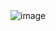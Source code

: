 <!DOCTYPE html>
<html lang="en">
<head>
    <meta charset="UTF-8">
    <meta name="viewport" content="width=device-width, initial-scale=1.0">
    <title>😃</title>
</head>
<body>
    <img src="https://animetv-jp.net/wp-content/uploads/2024/03/GJ7boIgaoAACW6g-696x392.jpeg" alt="image">
</body>
</html>
